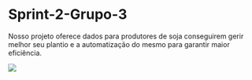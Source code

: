 # Sprint-2-Grupo-3

Nosso projeto oferece dados para produtores de soja conseguirem gerir melhor seu plantio e a automatização do mesmo para garantir maior eficiência.

<img src="C:\Users\caiqu\Desktop\Projeto de PI - Sprint 2\Sprint-2-Grupo-3\public\images\readme-img.PNG"> </img>
